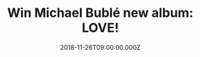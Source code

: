 ---
campaign-uuid: "c-beed7519-5540-4d9c-8448-1986fc118fe6"
type: "Competition"
category: "Music"
date: "2018-11-26T09:00:00.000Z"
end-date: "2018-12-26T23:59:00.000Z"
disable-form: false
is_promoted: false
has_entry_page: true
title: "Win Michael Bublé new album: LOVE!"
competition-description: "<p>Calling all Michael Bublé fans! Big news for YOU! We\
  \ are giving away the brand new album of the global superstar Michael Bublé: LOVE.\
  \ This is his first studio album in two years and we are sure you won’t want to\
  \ miss it. The Canadian singer-songwriter returned to the studio with a new perspective\
  \ on life and a renewed commitment to honouring the music he has always loved</p>\r\
  \n<p>Want it? Click below for a chance to win!</p>"
hero-header: "Win Michael Bublé new album: LOVE!"
terms-confirmation: "N/A"
banner-img: "https://assets.expresslyapp.com/asset-c3388fe2-71f6-4fce-a352-941ff44304ba.jpg"
logo-left-href: "aaa.nme.com"
logo-left-image: "https://assets.expresslyapp.com/asset-399efbf8-bda7-4e0d-8b57-13612d221707.jpg"
logo-left-title: "NME AAA"
bg-image-hero: "https://assets.expresslyapp.com/asset-6250c66a-db52-49d9-bb6b-b7f18227c53c.jpg"
bg-image-first: "https://assets.expresslyapp.com/asset-4486a56e-aa36-4e96-ad96-a86d1a9410dd.jpg"
section1-content: "<p>This amazing album is co-produced by Bublé himsef. He brings\
  \ new love to several rich classics from the American Songbook. The album opens\
  \ with the idealistic and dreamy “When I Fall In Love.” It also includes a haunting\
  \ take on another Rogers & Hart standard, “My Funny Valentine.” Other standouts\
  \ are an ebullient “When You’re Smiling,” a swinging “Such A Night” as well as Bublé\
  ’s hand-picked favourites including “Unforgettable,” “Help Me Make It Through The\
  \ Night,” and “I Only Have Eyes For You.’’.</p>\r\n<p>Two standout tracks are Charlie\
  \ Puth’s swinging “Love You Anymore” and an achingly poignant “La Vie En Rose” –\
  a Bublé duet featuring singer Cecile McLorin Salvant. A touching Bublépenned original\
  \ ‘Forever Now” demonstrates his songwriting skills. The album closes with a show-stopping\
  \ version of “Where or When.”.</p>\r\n<p>Michael Bublé has sold over 60 million\
  \ records worldwide, performed hundreds of sold-out shows around the globe, and\
  \ won four Grammys and multiple Juno Awards during the course of his extraordinary\
  \ career. The Deluxe CD includes 2 bonus tracks and a 16 page booklet.”</p>\r\n\
  <p>Enter the form below for a chance to win this incredible album and get ready\
  \ to feel delighted by Michael Bublé lovely voice. Good luck!</p>"
entry-title: "Win Michael Bublé new album: LOVE!"
entry-content: "Enter the draw to win Michael Bublé new album: LOVE before 23:59 on\
  \ 26th of December 2018."
has-winner: false
prize-description: "Michael Bublé new album: LOVE"
special-conditions: "Multiple entries are allowed up to one every day.\r\nThis competition\
  \ is also available on: http://club.expressly.io/competitons/michael-buble-love-album"
---